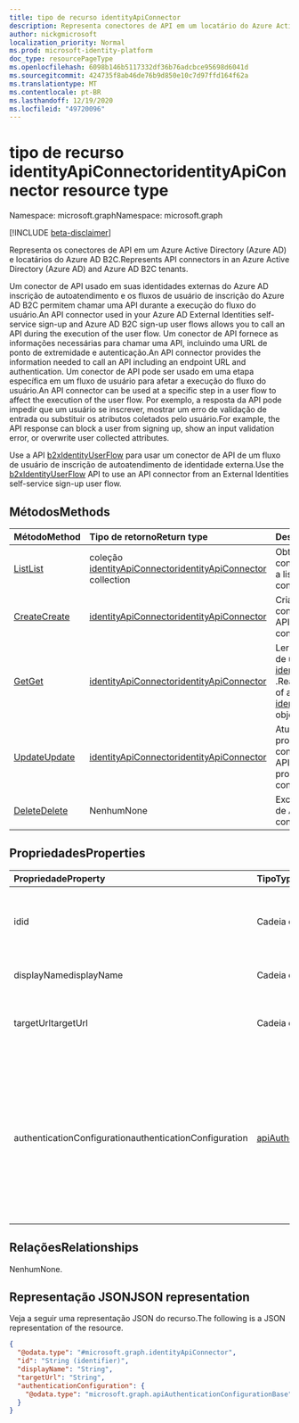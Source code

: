 ```yaml
---
title: tipo de recurso identityApiConnector
description: Representa conectores de API em um locatário do Azure Active Directory.
author: nickgmicrosoft
localization_priority: Normal
ms.prod: microsoft-identity-platform
doc_type: resourcePageType
ms.openlocfilehash: 6098b146b5117332df36b76adcbce95698d6041d
ms.sourcegitcommit: 424735f8ab46de76b9d850e10c7d97ffd164f62a
ms.translationtype: MT
ms.contentlocale: pt-BR
ms.lasthandoff: 12/19/2020
ms.locfileid: "49720096"
---
```

# <a name="identityapiconnector-resource-type"></a><span data-ttu-id="7bae6-103">tipo de recurso identityApiConnector</span><span class="sxs-lookup"><span data-stu-id="7bae6-103">identityApiConnector resource type</span></span>

<span data-ttu-id="7bae6-104">Namespace: microsoft.graph</span><span class="sxs-lookup"><span data-stu-id="7bae6-104">Namespace: microsoft.graph</span></span>

[!INCLUDE [beta-disclaimer](../../includes/beta-disclaimer.md)]

<span data-ttu-id="7bae6-105">Representa os conectores de API em um Azure Active Directory (Azure AD) e locatários do Azure AD B2C.</span><span class="sxs-lookup"><span data-stu-id="7bae6-105">Represents API connectors in an Azure Active Directory (Azure AD) and Azure AD B2C tenants.</span></span>

<span data-ttu-id="7bae6-106">Um conector de API usado em suas identidades externas do Azure AD inscrição de autoatendimento e os fluxos de usuário de inscrição do Azure AD B2C permitem chamar uma API durante a execução do fluxo do usuário.</span><span class="sxs-lookup"><span data-stu-id="7bae6-106">An API connector used in your Azure AD External Identities self-service sign-up and Azure AD B2C sign-up user flows allows you to call an API during the execution of the user flow.</span></span> <span data-ttu-id="7bae6-107">Um conector de API fornece as informações necessárias para chamar uma API, incluindo uma URL de ponto de extremidade e autenticação.</span><span class="sxs-lookup"><span data-stu-id="7bae6-107">An API connector provides the information needed to call an API including an endpoint URL and authentication.</span></span> <span data-ttu-id="7bae6-108">Um conector de API pode ser usado em uma etapa específica em um fluxo de usuário para afetar a execução do fluxo do usuário.</span><span class="sxs-lookup"><span data-stu-id="7bae6-108">An API connector can be used at a specific step in a user flow to affect the execution of the user flow.</span></span> <span data-ttu-id="7bae6-109">Por exemplo, a resposta da API pode impedir que um usuário se inscrever, mostrar um erro de validação de entrada ou substituir os atributos coletados pelo usuário.</span><span class="sxs-lookup"><span data-stu-id="7bae6-109">For example, the API response can block a user from signing up, show an input validation error, or overwrite user collected attributes.</span></span>

<span data-ttu-id="7bae6-110">Use a API [b2xIdentityUserFlow](b2xidentityuserflow.md) para usar um conector de API de um fluxo de usuário de inscrição de autoatendimento de identidade externa.</span><span class="sxs-lookup"><span data-stu-id="7bae6-110">Use the [b2xIdentityUserFlow](b2xidentityuserflow.md) API to use an API connector from an External Identities self-service sign-up user flow.</span></span>

## <a name="methods"></a><span data-ttu-id="7bae6-111">Métodos</span><span class="sxs-lookup"><span data-stu-id="7bae6-111">Methods</span></span>

|<span data-ttu-id="7bae6-112">Método</span><span class="sxs-lookup"><span data-stu-id="7bae6-112">Method</span></span>|<span data-ttu-id="7bae6-113">Tipo de retorno</span><span class="sxs-lookup"><span data-stu-id="7bae6-113">Return type</span></span>|<span data-ttu-id="7bae6-114">Descrição</span><span class="sxs-lookup"><span data-stu-id="7bae6-114">Description</span></span>|
|:---|:---|:---|
|[<span data-ttu-id="7bae6-115">List</span><span class="sxs-lookup"><span data-stu-id="7bae6-115">List</span></span>](../api/identityapiconnector-list.md)|<span data-ttu-id="7bae6-116">coleção [identityApiConnector](identityapiconnector.md)</span><span class="sxs-lookup"><span data-stu-id="7bae6-116">[identityApiConnector](identityapiconnector.md) collection</span></span>| <span data-ttu-id="7bae6-117">Obter uma lista de conectores de API</span><span class="sxs-lookup"><span data-stu-id="7bae6-117">Get a list of API connectors</span></span>|
|[<span data-ttu-id="7bae6-118">Create</span><span class="sxs-lookup"><span data-stu-id="7bae6-118">Create</span></span>](../api/identityapiconnector-create.md)|[<span data-ttu-id="7bae6-119">identityApiConnector</span><span class="sxs-lookup"><span data-stu-id="7bae6-119">identityApiConnector</span></span>](identityapiconnector.md)|<span data-ttu-id="7bae6-120">Criar um novo conector de API.</span><span class="sxs-lookup"><span data-stu-id="7bae6-120">Create a new API connector.</span></span> |
|[<span data-ttu-id="7bae6-121">Get</span><span class="sxs-lookup"><span data-stu-id="7bae6-121">Get</span></span>](../api/identityapiconnector-get.md)|[<span data-ttu-id="7bae6-122">identityApiConnector</span><span class="sxs-lookup"><span data-stu-id="7bae6-122">identityApiConnector</span></span>](identityapiconnector.md)|<span data-ttu-id="7bae6-123">Ler as propriedades de um objeto [identityApiConnector](../resources/identityapiconnector.md) .</span><span class="sxs-lookup"><span data-stu-id="7bae6-123">Read the properties of an [identityApiConnector](../resources/identityapiconnector.md) object.</span></span>|
|[<span data-ttu-id="7bae6-124">Update</span><span class="sxs-lookup"><span data-stu-id="7bae6-124">Update</span></span>](../api/identityapiconnector-update.md)|[<span data-ttu-id="7bae6-125">identityApiConnector</span><span class="sxs-lookup"><span data-stu-id="7bae6-125">identityApiConnector</span></span>](identityapiconnector.md)|<span data-ttu-id="7bae6-126">Atualizar as propriedades de um conector de API.</span><span class="sxs-lookup"><span data-stu-id="7bae6-126">Update the properties of an API connector.</span></span>|
|[<span data-ttu-id="7bae6-127">Delete</span><span class="sxs-lookup"><span data-stu-id="7bae6-127">Delete</span></span>](../api/identityapiconnector-delete.md)|<span data-ttu-id="7bae6-128">Nenhum</span><span class="sxs-lookup"><span data-stu-id="7bae6-128">None</span></span>|<span data-ttu-id="7bae6-129">Excluir um conector de API.</span><span class="sxs-lookup"><span data-stu-id="7bae6-129">Delete an API connector.</span></span>|

## <a name="properties"></a><span data-ttu-id="7bae6-130">Propriedades</span><span class="sxs-lookup"><span data-stu-id="7bae6-130">Properties</span></span>

|<span data-ttu-id="7bae6-131">Propriedade</span><span class="sxs-lookup"><span data-stu-id="7bae6-131">Property</span></span>|<span data-ttu-id="7bae6-132">Tipo</span><span class="sxs-lookup"><span data-stu-id="7bae6-132">Type</span></span>|<span data-ttu-id="7bae6-133">Descrição</span><span class="sxs-lookup"><span data-stu-id="7bae6-133">Description</span></span>|
|:---|:---|:---|
|<span data-ttu-id="7bae6-134">id</span><span class="sxs-lookup"><span data-stu-id="7bae6-134">id</span></span>|<span data-ttu-id="7bae6-135">Cadeia de caracteres</span><span class="sxs-lookup"><span data-stu-id="7bae6-135">String</span></span>|<span data-ttu-id="7bae6-136">A ID gerada aleatoriamente do conector da API.</span><span class="sxs-lookup"><span data-stu-id="7bae6-136">The randomly generated ID of the API connector.</span></span> |
|<span data-ttu-id="7bae6-137">displayName</span><span class="sxs-lookup"><span data-stu-id="7bae6-137">displayName</span></span>|<span data-ttu-id="7bae6-138">Cadeia de caracteres</span><span class="sxs-lookup"><span data-stu-id="7bae6-138">String</span></span>| <span data-ttu-id="7bae6-139">O nome do conector da API.</span><span class="sxs-lookup"><span data-stu-id="7bae6-139">The name of the API connector.</span></span> |
|<span data-ttu-id="7bae6-140">targetUrl</span><span class="sxs-lookup"><span data-stu-id="7bae6-140">targetUrl</span></span>|<span data-ttu-id="7bae6-141">Cadeia de caracteres</span><span class="sxs-lookup"><span data-stu-id="7bae6-141">String</span></span>| <span data-ttu-id="7bae6-142">A URL do ponto de extremidade da API a ser chamado.</span><span class="sxs-lookup"><span data-stu-id="7bae6-142">The URL of the API endpoint to call.</span></span> |
|<span data-ttu-id="7bae6-143">authenticationConfiguration</span><span class="sxs-lookup"><span data-stu-id="7bae6-143">authenticationConfiguration</span></span>|[<span data-ttu-id="7bae6-144">apiAuthenticationConfigurationBase</span><span class="sxs-lookup"><span data-stu-id="7bae6-144">apiAuthenticationConfigurationBase</span></span>](../resources/apiauthenticationconfigurationbase.md)|<span data-ttu-id="7bae6-145">O objeto que descreve os detalhes de configuração de autenticação para chamar a API.</span><span class="sxs-lookup"><span data-stu-id="7bae6-145">The object which describes the authentication configuration details for calling the API.</span></span> <span data-ttu-id="7bae6-146">Só há suporte para a [autenticação básica](basicauthentication.md) no momento.</span><span class="sxs-lookup"><span data-stu-id="7bae6-146">Only [Basic authentication](basicauthentication.md) is supported at this time.</span></span>|

## <a name="relationships"></a><span data-ttu-id="7bae6-147">Relações</span><span class="sxs-lookup"><span data-stu-id="7bae6-147">Relationships</span></span>

<span data-ttu-id="7bae6-148">Nenhum</span><span class="sxs-lookup"><span data-stu-id="7bae6-148">None.</span></span>

## <a name="json-representation"></a><span data-ttu-id="7bae6-149">Representação JSON</span><span class="sxs-lookup"><span data-stu-id="7bae6-149">JSON representation</span></span>

<span data-ttu-id="7bae6-150">Veja a seguir uma representação JSON do recurso.</span><span class="sxs-lookup"><span data-stu-id="7bae6-150">The following is a JSON representation of the resource.</span></span>
<!-- {
  "blockType": "resource",
  "keyProperty": "id",
  "@odata.type": "microsoft.graph.identityApiConnector",
  "baseType": "",
  "openType": false
}
-->

``` json
{
  "@odata.type": "#microsoft.graph.identityApiConnector",
  "id": "String (identifier)",
  "displayName": "String",
  "targetUrl": "String",
  "authenticationConfiguration": {
    "@odata.type": "microsoft.graph.apiAuthenticationConfigurationBase"
  }
}
```
